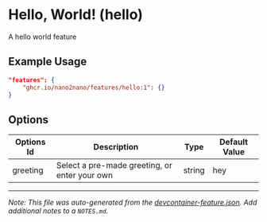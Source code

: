 
# Hello, World! (hello)

A hello world feature

## Example Usage

```json
"features": {
    "ghcr.io/nano2nano/features/hello:1": {}
}
```

## Options

| Options Id | Description | Type | Default Value |
|-----|-----|-----|-----|
| greeting | Select a pre-made greeting, or enter your own | string | hey |



---

_Note: This file was auto-generated from the [devcontainer-feature.json](https://github.com/nano2nano/features/blob/main/src/hello/devcontainer-feature.json).  Add additional notes to a `NOTES.md`._
